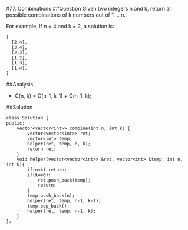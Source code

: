 #77. Combinations
##Question
Given two integers n and k, return all possible combinations of k numbers out of 1 ... n.

For example,
If n = 4 and k = 2, a solution is:
```
[
  [2,4],
  [3,4],
  [2,3],
  [1,2],
  [1,3],
  [1,4],
]
```

##Analysis
* C(n, k) = C(n-1, k-1) + C(n-1, k);

##Solution
```
class Solution {
public:
    vector<vector<int>> combine(int n, int k) {
        vector<vector<int>> ret;
        vector<int> temp;
        helper(ret, temp, n, k);
        return ret;
    }
    void helper(vector<vector<int>> &ret, vector<int> &temp, int n, int k){
        if(n<k) return;
        if(k==0){
            ret.push_back(temp);
            return;
        }
        temp.push_back(n);
        helper(ret, temp, n-1, k-1);
        temp.pop_back();
        helper(ret, temp, n-1, k);
    }
};
```